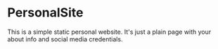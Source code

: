 # PersonalSite
This is a simple static personal website. It's just a plain page with your about info and social media credentials. 
